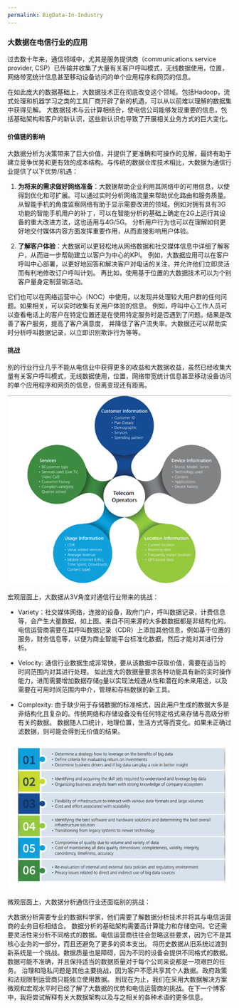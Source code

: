 ```yaml
---
permalink: BigData-In-Industry
---
```


### 大数据在电信行业的应用
过去数十年来，通信领域中，尤其是服务提供商（communications service provider, CSP）已传输并收集了大量有关客户呼叫模式，无线数据使用，位置，网络带宽统计信息甚至移动设备访问的单个应用程序和网页的信息。

在如此庞大的数据基础上，大数据技术正在彻底改变这个领域。包括Hadoop，流式处理和机器学习之类的工具厂商开辟了新的机遇，可以从以前难以理解的数据集中获得见解。
大数据技术与云计算相结合，使电信公司能够发现重要的信息，包括基础架构和客户的新认识，这些新认识也导致了开展相关业务方式的巨大变化。

#### 价值链的影响
大数据分析为决策带来了巨大价值，并提供了更准确和可操作的见解，最终有助于建立竞争优势和更有效的成本结构。与传统的数据仓库技术相比，大数据为通信行业提供了以下优势/机遇：

1. **为将来的需求做好网络准备**：大数据帮助企业利用其网络中的可用信息，以使得到优化和可扩展。可以通过实时分析网络流量来帮助优化路由和服务质量。
从智能手机的角度监察网络有助于显示需要改进的领域。例如对拥有具有3G功能的智能手机用户的补丁，可以在智能分析的基础上确定在2G上运行其设备的重大改进方法，这也适用与4G/5G。
分析用户行为也可以在理解如何更好地交付媒体内容方面发挥重要作用，从而直接影响用户体验。

2. **了解客户体验**：大数据可以更轻松地从网络数据和社交媒体信息中详细了解客户，从而进一步帮助建立以客户为中心的KPI。
例如，大数据应用可以在客户呼叫中心部署，以更好地回答和解决客户对电话的关注，并允许他们立即灵活而有利地修改订户呼叫计划。
再比如，使用基于位置的大数据技术可以为个别客户量身定制营销活动。

它们也可以在网络运营中心（NOC）中使用，以发现并处理较大用户群的任何问题。如果相关，可以实时收集有关用户体验的信息。
例如，呼叫中心工作人员可以查看电话上的客户在特定位置还是在使用特定服务时是否遇到了问题。结果是改善了客户服务，提高了客户满意度，
并降低了客户流失率。大数据还可以帮助实时分析呼叫数据记录，以立即识别欺诈行为等等。

#### 挑战

别的行业行业几乎不能从电信业中获得更多的收益和大数据收益，虽然已经收集大量有关客户呼叫模式，无线数据使用，位置，网络带宽统计信息甚至移动设备访问的单个应用程序和网页的信息，但离变现还有距离。

![](/assets/img/blogs/2020-08-29/challenge_macro.png)

宏观层面上，大数据从3V角度对通信行业带来的挑战：

* Variety：社交媒体网络，连接的设备，政府门户，呼叫数据记录，计费信息等，会产生大量数据，如上图。来自不同来源的大多数数据都是非结构化的。
电信运营商需要在其呼叫数据记录（CDR）上添加其他信息，例如基于位置的服务，财务信息等，以便为商业智能平台标准化数据，然后才能对其进行分析。

* Velocity: 通信行业数据生成非常快，要从该数据中获取价值，需要在适当的时间范围内对其进行处理。
如此庞大的数据量要求各种功能具有新的实时操作能力，进而需要增加数据存储g量以实现法规遵从性和潜在的未来用途，以及需要在可用时间范围内中介，管理和存档数据的新工具。

* Complexity: 由于缺少用于存储数据的标准格式，因此用户生成的数据大多是非结构化且复杂的。传统网络和存储设备没有任何特定格式来存储与高级分析有关的数据。
 数据随人口统计，地理位置，生活方式等而变化。如果未正确过滤数据，则可能会得到无价值的结果。
 
 ![](/assets/img/blogs/2020-08-29/challenge_micro.png)
 
 微观层面上，大数据分析通信行业还面临别的挑战： 
 
大数据分析需要专业的数据科学家，他们需要了解数据分析技术并将其与电信运营商的业务目标相结合。
数据分析的基础架构需要高计算能力和存储空间。它还需要灵活性来分析不同格式的数据。电信运营商往往会忽略这些要求，因为它不是其核心业务的一部分，而且还避免了更多的资本支出。
将历史数据从旧系统过渡到新系统是一个挑战。数据质量也是障碍，因为不同的设备会提供不同格式的数据。数据可能不准确，并且保持适当的数据质量对于每个公司来说都是一项艰巨的任务。
治理和隐私问题是其他主要挑战，因为客户不愿共享其个人数据。政府政策和法规限制运营商只能独立使用数据。
到现在为止，我们在采用大数据解决方案微观和宏观水平时已经了解了大数据的优势和电信运营商的挑战。在下一个博客中，我将尝试解释有关大数据架构以及与之相关的各种术语的更多信息。